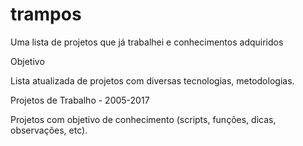 # trampos
Uma lista de projetos que já trabalhei e conhecimentos adquiridos

Objetivo

Lista atualizada de projetos com diversas tecnologias, metodologias.

Projetos de Trabalho - 2005-2017

Projetos com objetivo de conhecimento (scripts, funções, dicas, observações, etc).
